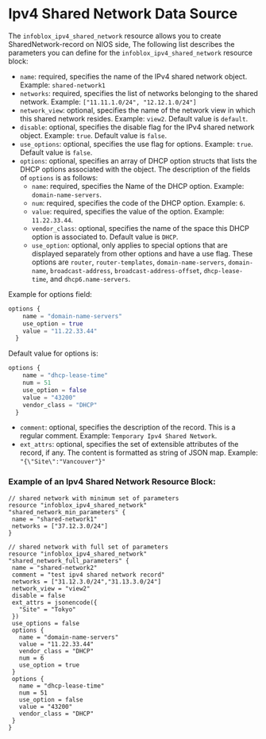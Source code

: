 # Ipv4 Shared Network Data Source

The `infoblox_ipv4_shared_network` resource allows you to create SharedNetwork-record on NIOS side,
The following list describes the parameters you can define for the `infoblox_ipv4_shared_network` resource block:

* `name`: required, specifies the name of the IPv4 shared network object. Example: `shared-network1`
* `networks`: required, specifies the list of networks belonging to the shared network. Example: `["11.11.1.0/24", "12.12.1.0/24"]`
* `network_view`: optional, specifies the name of the network view in which this shared network resides. Example: `view2`. Default value is `default`.
* `disable`: optional, specifies the disable flag for the IPv4 shared network object. Example: `true`. Default value is `false`.
* `use_options`: optional, specifies the use flag for options. Example: `true`. Default value is `false`.
* `options`: optional, specifies an array of DHCP option structs that lists the DHCP options associated with the object. The description of the fields of `options` is as follows:
    * `name`: required, specifies the Name of the DHCP option. Example: `domain-name-servers`.
    * `num`: required, specifies the code of the DHCP option. Example: `6`.
    * `value`: required, specifies the value of the option. Example: `11.22.33.44`.
    * `vendor_class`: optional, specifies the name of the space this DHCP option is associated to. Default value is `DHCP`.
    * `use_option`: optional, only applies to special options that are displayed separately from other options and have a use flag. These options are `router`, 
  `router-templates`, `domain-name-servers`, `domain-name`, `broadcast-address`, `broadcast-address-offset`, `dhcp-lease-time`, and `dhcp6.name-servers`.

Example for options field:
```terraform
options { 
    name = "domain-name-servers"
    use_option = true
    value = "11.22.33.44"
  }
```
Default value for options is:
```terraform
options { 
    name = "dhcp-lease-time"
    num = 51
    use_option = false  
    value = "43200"
    vendor_class = "DHCP"
  }
```
* `comment`: optional, specifies the description of the record. This is a regular comment. Example: `Temporary Ipv4 Shared Network`.
* `ext_attrs`: optional, specifies the set of extensible attributes of the record, if any. The content is formatted as string of JSON map. Example: `"{\"Site\":"Vancouver"}"`

### Example of an Ipv4 Shared Network Resource Block:
 ```hcl
// shared network with minimum set of parameters
resource "infoblox_ipv4_shared_network" "shared_network_min_parameters" {
  name = "shared-network1"
  networks = ["37.12.3.0/24"]
}

// shared network with full set of parameters
resource "infoblox_ipv4_shared_network" "shared_network_full_parameters" {
  name = "shared-network2"
  comment = "test ipv4 shared network record"
  networks = ["31.12.3.0/24","31.13.3.0/24"]
  network_view = "view2"
  disable = false
  ext_attrs = jsonencode({
    "Site" = "Tokyo"
  })
  use_options = false
  options {
    name = "domain-name-servers"
    value = "11.22.33.44"
    vendor_class = "DHCP"
    num = 6
    use_option = true
  }
  options {
    name = "dhcp-lease-time"
    num = 51
    use_option = false  
    value = "43200"
    vendor_class = "DHCP"
  }
}
 ```